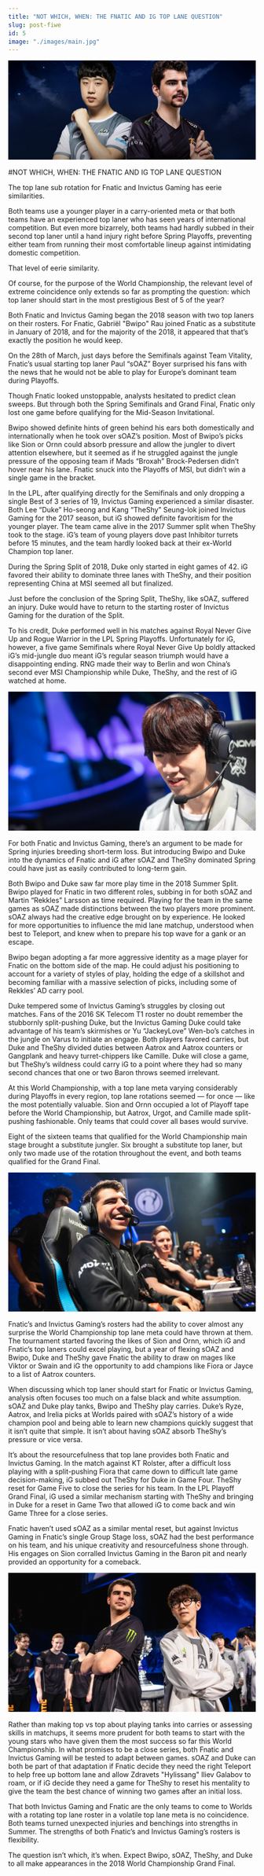 ```yaml
---
title: "NOT WHICH, WHEN: THE FNATIC AND IG TOP LANE QUESTION"
slug: post-fiwe
id: 5
image: "./images/main.jpg"
---
```


<!-- markdownlint-disable MD033 -->

<img src="./images/main.jpg" alt="Title"/>

#NOT WHICH, WHEN: THE FNATIC AND IG TOP LANE QUESTION

The top lane sub rotation for Fnatic and Invictus Gaming has eerie similarities.

Both teams use a younger player in a carry-oriented meta or that both teams have an experienced top laner who has seen years of international competition. But even more bizarrely, both teams had hardly subbed in their second top laner until a hand injury right before Spring Playoffs, preventing either team from running their most comfortable lineup against intimidating domestic competition.

That level of eerie similarity.

Of course, for the purpose of the World Championship, the relevant level of extreme coincidence only extends so far as prompting the question: which top laner should start in the most prestigious Best of 5 of the year?

Both Fnatic and Invictus Gaming began the 2018 season with two top laners on their rosters. For Fnatic, Gabriël "Bwipo" Rau joined Fnatic as a substitute in January of 2018, and for the majority of the 2018, it appeared that that’s exactly the position he would keep.

On the 28th of March, just days before the Semifinals against Team Vitality, Fnatic’s usual starting top laner Paul “sOAZ” Boyer surprised his fans with the news that he would not be able to play for Europe’s dominant team during Playoffs.

Though Fnatic looked unstoppable, analysts hesitated to predict clean sweeps. But through both the Spring Semifinals and Grand Final, Fnatic only lost one game before qualifying for the Mid-Season Invitational.

Bwipo showed definite hints of green behind his ears both domestically and internationally when he took over sOAZ’s position. Most of Bwipo’s picks like Sion or Ornn could absorb pressure and allow the jungler to divert attention elsewhere, but it seemed as if he struggled against the jungle pressure of the opposing team if Mads “Broxah” Brock-Pedersen didn’t hover near his lane. Fnatic snuck into the Playoffs of MSI, but didn’t win a single game in the bracket.

In the LPL, after qualifying directly for the Semifinals and only dropping a single Best of 3 series of 19, Invictus Gaming experienced a similar disaster. Both Lee “Duke” Ho-seong and Kang “TheShy” Seung-lok joined Invictus Gaming for the 2017 season, but iG showed definite favoritism for the younger player. The team came alive in the 2017 Summer split when TheShy took to the stage. iG’s team of young players dove past Inhibitor turrets before 15 minutes, and the team hardly looked back at their ex-World Champion top laner.

During the Spring Split of 2018, Duke only started in eight games of 42. iG favored their ability to dominate three lanes with TheShy, and their position representing China at MSI seemed all but finalized.

Just before the conclusion of the Spring Split, TheShy, like sOAZ, suffered an injury. Duke would have to return to the starting roster of Invictus Gaming for the duration of the Split.

To his credit, Duke performed well in his matches against Royal Never Give Up and Rogue Warrior in the LPL Spring Playoffs. Unfortunately for iG, however, a five game Semifinals where Royal Never Give Up boldly attacked iG’s mid-jungle duo meant iG’s regular season triumph would have a disappointing ending. RNG made their way to Berlin and won China’s second ever MSI Championship while Duke, TheShy, and the rest of iG watched at home.

<img src="./images/picture1.jpg" alt="Title"/>

For both Fnatic and Invictus Gaming, there’s an argument to be made for Spring injuries breeding short-term loss. But introducing Bwipo and Duke into the dynamics of Fnatic and iG after sOAZ and TheShy dominated Spring could have just as easily contributed to long-term gain.

Both Bwipo and Duke saw far more play time in the 2018 Summer Split. Bwipo played for Fnatic in two different roles, subbing in for both sOAZ and Martin “Rekkles” Larsson as time required. Playing for the team in the same games as sOAZ made distinctions between the two players more prominent. sOAZ always had the creative edge brought on by experience. He looked for more opportunities to influence the mid lane matchup, understood when best to Teleport, and knew when to prepare his top wave for a gank or an escape.

Bwipo began adopting a far more aggressive identity as a mage player for Fnatic on the bottom side of the map. He could adjust his positioning to account for a variety of styles of play, holding the edge of a skillshot and becoming familiar with a massive selection of picks, including some of Rekkles’ AD carry pool.

Duke tempered some of Invictus Gaming’s struggles by closing out matches. Fans of the 2016 SK Telecom T1 roster no doubt remember the stubbornly split-pushing Duke, but the Invictus Gaming Duke could take advantage of his team’s skirmishes or Yu “JackeyLove” Wen-bo’s catches in the jungle on Varus to initiate an engage. Both players favored carries, but Duke and TheShy divided duties between Aatrox and Aatrox counters or Gangplank and heavy turret-chippers like Camille. Duke will close a game, but TheShy’s wildness could carry iG to a point where they had so many second chances that one or two Baron throws seemed irrelevant.

At this World Championship, with a top lane meta varying considerably during Playoffs in every region, top lane rotations seemed — for once — like the most potentially valuable. Sion and Ornn occupied a lot of Playoff tape before the World Championship, but Aatrox, Urgot, and Camille made split-pushing fashionable. Only teams that could cover all bases would survive.

Eight of the sixteen teams that qualified for the World Championship main stage brought a substitute jungler. Six brought a substitute top laner, but only two made use of the rotation throughout the event, and both teams qualified for the Grand Final.

<img src="./images/picture2.jpg" alt="Title"/>

Fnatic’s and Invictus Gaming’s rosters had the ability to cover almost any surprise the World Championship top lane meta could have thrown at them. The tournament started favoring the likes of Sion and Ornn, which iG and Fnatic’s top laners could excel playing, but a year of flexing sOAZ and Bwipo, Duke and TheShy gave Fnatic the ability to draw on mages like Viktor or Swain and iG the opportunity to add champions like Fiora or Jayce to a list of Aatrox counters.

When discussing which top laner should start for Fnatic or Invictus Gaming, analysis often focuses too much on a false black and white assumption. sOAZ and Duke play tanks, Bwipo and TheShy play carries. Duke’s Ryze, Aatrox, and Irelia picks at Worlds paired with sOAZ’s history of a wide champion pool and being able to learn new champions quickly suggest that it isn’t quite that simple. It isn’t about having sOAZ absorb TheShy’s pressure or vice versa.

It’s about the resourcefulness that top lane provides both Fnatic and Invictus Gaming. In the match against KT Rolster, after a difficult loss playing with a split-pushing Fiora that came down to difficult late game decision-making, iG subbed out TheShy for Duke in Game Four. TheShy reset for Game Five to close the series for his team. In the LPL Playoff Grand Final, iG used a similar mechanism starting with TheShy and bringing in Duke for a reset in Game Two that allowed iG to come back and win Game Three for a close series.

Fnatic haven’t used sOAZ as a similar mental reset, but against Invictus Gaming in Fnatic’s single Group Stage loss, sOAZ had the best performance on his team, and his unique creativity and resourcefulness shone through. His engages on Sion corralled Invictus Gaming in the Baron pit and nearly provided an opportunity for a comeback.

<img src="./images/picture3.jpg" alt="Title"/>

Rather than making top vs top about playing tanks into carries or assessing skills in matchups, it seems more prudent for both teams to start with the young stars who have given them the most success so far this World Championship. In what promises to be a close series, both Fnatic and Invictus Gaming will be tested to adapt between games. sOAZ and Duke can both be part of that adaptation if Fnatic decide they need the right Teleport to help free up bottom lane and allow Zdravets "Hylissang" Iliev Galabov to roam, or if iG decide they need a game for TheShy to reset his mentality to give the team the best chance of winning two games after an initial loss.

That both Invictus Gaming and Fnatic are the only teams to come to Worlds with a rotating top lane roster in a volatile top lane meta is no coincidence. Both teams turned unexpected injuries and benchings into strengths in Summer. The strengths of both Fnatic’s and Invictus Gaming’s rosters is flexibility.

The question isn’t which, it’s when. Expect Bwipo, sOAZ, TheShy, and Duke to all make appearances in the 2018 World Championship Grand Final.